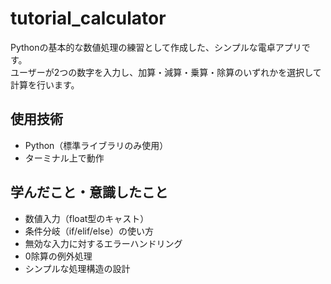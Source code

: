 # tutorial_calculator

Pythonの基本的な数値処理の練習として作成した、シンプルな電卓アプリです。  
ユーザーが2つの数字を入力し、加算・減算・乗算・除算のいずれかを選択して計算を行います。

## 使用技術
- Python（標準ライブラリのみ使用）
- ターミナル上で動作

## 学んだこと・意識したこと
- 数値入力（float型のキャスト）
- 条件分岐（if/elif/else）の使い方
- 無効な入力に対するエラーハンドリング
- 0除算の例外処理
- シンプルな処理構造の設計
